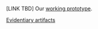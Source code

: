 [LINK TBD] Our <a href="https://xxxxx.ctacdev.com" target="_blank">working prototype</a>.

[Evidentiary artifacts](doc/readme/evidence.md)
